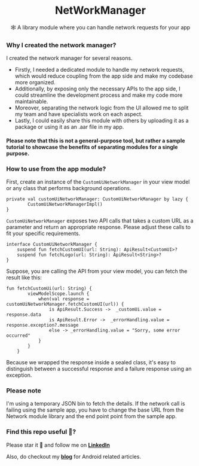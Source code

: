 <h1 align="center"> NetWorkManager </h1>
<p align="center">
  🕸️ A library module where you can handle network requests for your app
</p>

### Why I created the network manager? 
I created the network manager for several reasons. 
* Firstly, I needed a dedicated module to handle my network requests, which would reduce coupling from the app side and make my codebase more organized. 
* Additionally, by exposing only the necessary APIs to the app side, I could streamline the development process and make my code more maintainable. 
* Moreover, separating the network logic from the UI allowed me to split my team and have specialists work on each aspect. 
* Lastly, I could easily share this module with others by uploading it as a package or using it as an .aar file in my app. 

#### Please note that this is not a general-purpose tool, but rather a sample tutorial to showcase the benefits of separating modules for a single purpose.

### How to use from the app module? 

First, create an instance of the ```CustomUiNetworkManager``` in your view model or any class that performs background operations.

```
private val customUiNetworkManager: CustomUiNetworkManager by lazy {
        CustomUiNetworkManagerImpl()
}
```

```CustomUiNetworkManager``` exposes two API calls that takes a custom URL as a parameter and return an appropriate response. Please adjust these calls to fit your specific requirements.

```
interface CustomUiNetworkManager {
    suspend fun fetchCustomUI(url: String): ApiResult<CustomUI>?
    suspend fun fetchLogo(url: String): ApiResult<String>?
}
```
Suppose, you are calling the API from your view model, you can fetch the result like this:

```
fun fetchCustomUi(url: String) {
        viewModelScope.launch {
            when(val response = customUiNetworkManager.fetchCustomUI(url)) {
                is ApiResult.Success ->  _customUi.value = response.data
                is ApiResult.Error ->  _errorHandling.value = response.exception?.message
                else -> _errorHandling.value = "Sorry, some error occurred"
            }
        }
    }
```
Because we wrapped the response inside a sealed class, it's easy to distinguish between a successful response and a failure response using an exception.

### Please note 

I'm using a temporary JSON bin to fetch the details. If the network call is failing using the sample app, you have to change the base URL from the Network module library and the end point point from the sample app.


### Find this repo useful 🤟?
Please star it 🌟 and follow me on __[LinkedIn](https://www.linkedin.com/in/clint-paul-2504bba7/)__ 

Also, do checkout my __[blog](https://clintpauldev.com/)__ for Android related articles.

